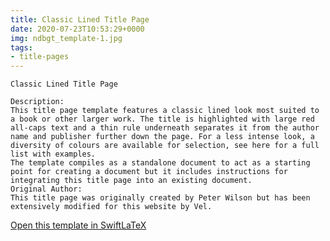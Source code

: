 ```yaml
---
title: Classic Lined Title Page
date: 2020-07-23T10:53:29+0000
img: ndbgt_template-1.jpg
tags:
- title-pages
---
```

```
Classic Lined Title Page

Description:
This title page template features a classic lined look most suited to a book or other larger work. The title is highlighted with large red all-caps text and a thin rule underneath separates it from the author name and publisher further down the page. For a less intense look, a diversity of colours are available for selection, see here for a full list with examples.
The template compiles as a standalone document to act as a starting point for creating a document but it includes instructions for integrating this title page into an existing document.
Original Author:
This title page was originally created by Peter Wilson but has been extensively modified for this website by Vel.
```
[Open this template in SwiftLaTeX](https://www.swiftlatex.com/project.html?import=https://swiftlatex.github.io/LaTeXBoilerPlate/zips/wvcta_template.zip&import_name=Classic%20Lined%20Title%20Page)
